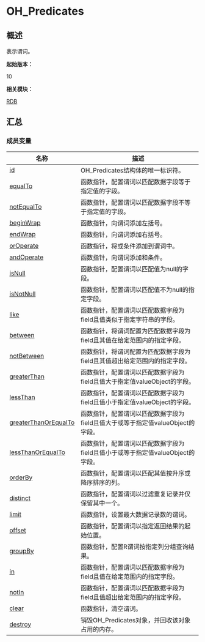 # OH_Predicates


## 概述

表示谓词。

**起始版本：**

10

**相关模块：**

[RDB](_r_d_b.md)


## 汇总


### 成员变量

| 名称 | 描述 |
| -------- | -------- |
| [id](_r_d_b.md#id-14) | OH_Predicates结构体的唯一标识符。 |
| [equalTo](_r_d_b.md#equalto) | 函数指针，配置谓词以匹配数据字段等于指定值的字段。 |
| [notEqualTo](_r_d_b.md#notequalto) | 函数指针，配置谓词以匹配数据字段不等于指定值的字段。 |
| [beginWrap](_r_d_b.md#beginwrap) | 函数指针，向谓词添加左括号。 |
| [endWrap](_r_d_b.md#endwrap) | 函数指针，向谓词添加右括号。 |
| [orOperate](_r_d_b.md#oroperate) | 函数指针，将或条件添加到谓词中。 |
| [andOperate](_r_d_b.md#andoperate) | 函数指针，向谓词添加和条件。 |
| [isNull](_r_d_b.md#isnull-22) | 函数指针，配置谓词以匹配值为null的字段。 |
| [isNotNull](_r_d_b.md#isnotnull) | 函数指针，配置谓词以匹配值不为null的指定字段。 |
| [like](_r_d_b.md#like) | 函数指针，配置谓词以匹配数据字段为field且值类似于指定字符串的字段。 |
| [between](_r_d_b.md#between) | 函数指针，将谓词配置为匹配数据字段为field且其值在给定范围内的指定字段。 |
| [notBetween](_r_d_b.md#notbetween) | 函数指针，将谓词配置为匹配数据字段为field且其值超出给定范围内的指定字段。 |
| [greaterThan](_r_d_b.md#greaterthan) | 函数指针，配置谓词以匹配数据字段为field且值大于指定值valueObject的字段。 |
| [lessThan](_r_d_b.md#lessthan) | 函数指针，配置谓词以匹配数据字段为field且值小于指定值valueObject的字段。 |
| [greaterThanOrEqualTo](_r_d_b.md#greaterthanorequalto) | 函数指针，配置谓词以匹配数据字段为field且值大于或等于指定值valueObject的字段。 |
| [lessThanOrEqualTo](_r_d_b.md#lessthanorequalto) | 函数指针，配置谓词以匹配数据字段为field且值小于或等于指定值valueObject的字段。 |
| [orderBy](_r_d_b.md#orderby) | 函数指针，配置谓词以匹配其值按升序或降序排序的列。 |
| [distinct](_r_d_b.md#distinct) | 函数指针，配置谓词以过滤重复记录并仅保留其中一个。 |
| [limit](_r_d_b.md#limit) | 函数指针，设置最大数据记录数的谓词。 |
| [offset](_r_d_b.md#offset) | 函数指针，配置谓词以指定返回结果的起始位置。 |
| [groupBy](_r_d_b.md#groupby) | 函数指针，配置R谓词按指定列分组查询结果。 |
| [in](_r_d_b.md#in) | 函数指针，配置谓词以匹配数据字段为field且值在给定范围内的指定字段。 |
| [notIn](_r_d_b.md#notin) | 函数指针，配置谓词以匹配数据字段为field且值超出给定范围内的指定字段。 |
| [clear](_r_d_b.md#clear-12) | 函数指针，清空谓词。 |
| [destroy](_r_d_b.md#destroy-24) | 销毁OH_Predicates对象，并回收该对象占用的内存。 |
